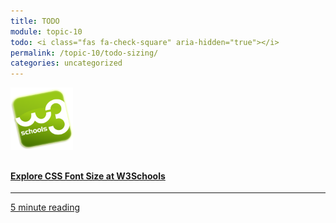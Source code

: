 ```yaml
---
title: TODO
module: topic-10
todo: <i class="fas fa-check-square" aria-hidden="true"></i>
permalink: /topic-10/todo-sizing/
categories: uncategorized
---
```


<div class="row text-center">
   <div class="col-lg-4">
    <div class="bs-component">
      <div class="list-group">
        <a href="https://www.w3schools.com/css/css_font_size.asp" target="_blank" class="list-group-item">
          <img src="../img/hw-icon-w3schools.png" style="max-height: 100px; margin: auto; margin-bottom: 10px;" />
          <h4 class="list-group-item-heading">Explore CSS Font Size at W3Schools</h4>
          <hr>
          <p class="list-group-item-text"><i class="fa fa-clock-o" aria-hidden="true"></i> 5 minute reading</p>
        </a>
      </div>
    </div>
  </div>
</div>

